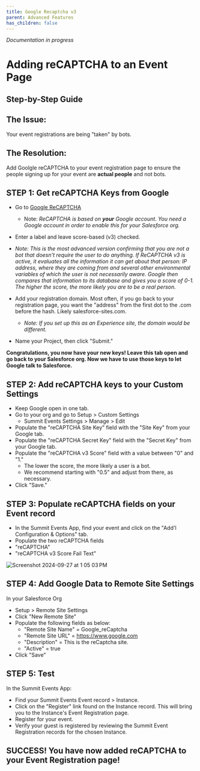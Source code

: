 ```yaml
---
title: Google Recaptcha v3
parent: Advanced Features
has_children: false
---
```

_Documentation in progress_

# Adding reCAPTCHA to an Event Page
## Step-by-Step Guide

## The Issue:
Your event registrations are being "taken" by bots.

## The Resolution:
Add Goolgle reCAPTCHA to your event registration page to ensure the people signing up for your event are **actual people** and not bots.

## STEP 1: Get reCAPTCHA Keys from Google
* Go to [Google ReCAPTCHA](http://www.google.com/recaptcha/admin/create)
  * Note: _ReCAPTCHA is based on **your** Google account. You need a Google account in order to enable this for your Salesforce org._
* Enter a label and leave score-based (v3) checked.
 * _Note: This is the most advanced version confirming that you are not a bot that doesn't require the user to do anything. If ReCAPTCHA v3 is active, it evaluates all the information it can get about that person: IP address, where they are coming from and several other environmental variables of which the user is not necessarily aware. Google then compares that information to its database and gives you a score of 0-1. The higher the score, the more likely you are to be a real person._

* Add your registration domain. Most often, if you go back to your registration page, you want the "address" from the first dot to the .com before the hash. Likely salesforce-sites.com.
  * _Note: If you set up this as an Experience site, the domain would be different._

* Name your Project, then click "Submit."

**Congratulations, you now have your new keys! Leave this tab open and go back to your Salesforce org. Now we have to use those keys to let Google talk to Salesforce.**

## STEP 2: Add reCAPTCHA keys to your Custom Settings
* Keep Google open in one tab.
 * Go to your org and go to Setup > Custom Settings
    * Summit Events Settings > Manage > Edit
* Populate the "reCAPTCHA Site Key" field with the "Site Key" from your Google tab. 
* Populate the "reCAPTCHA Secret Key" field with the "Secret Key" from your Google tab. 
* Populate the "reCAPTCHA v3 Score" field with a value between "0" and "1."
  * The lower the score, the more likely a user is a bot.
  * We recommend starting with "0.5" and adjust from there, as necessary.
* Click "Save."

## STEP 3: Populate reCAPTCHA fields on your Event record
* In the Summit Events App, find your event and click on the "Add'l Configuration & Options" tab.
* Populate the two reCAPTCHA fields
 * "reCAPTCHA"
 * "reCAPTCHA v3 Score Fail Text"

![Screenshot 2024-09-27 at 1 05 03 PM](https://github.com/user-attachments/assets/36122ff0-e691-4474-a029-b7f34e4a6c0c)

## STEP 4: Add Google Data to Remote Site Settings
In your Salesforce Org
* Setup > Remote Site Settings
 * Click "New Remote Site"
  * Populate the following fields as below:
    * "Remote Site Name" = Google_reCaptcha
    * "Remote Site URL" = https://www.google.com
    * "Description" = This is the reCaptcha site.
    * "Active" = true
* Click "Save"

## STEP 5: Test
In the Summit Events App:
* Find your Summit Events Event record > Instance.
* Click on the "Register" link found on the Instance record. This will bring you to the Instance's Event Registration page.
* Register for your event.
* Verify your guest is registered by reviewing the Summit Event Registration records for the chosen Instance.

## SUCCESS! You have now added reCAPTCHA to your Event Registration page!
